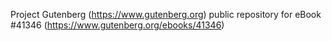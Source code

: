 Project Gutenberg (https://www.gutenberg.org) public repository for eBook #41346 (https://www.gutenberg.org/ebooks/41346)

